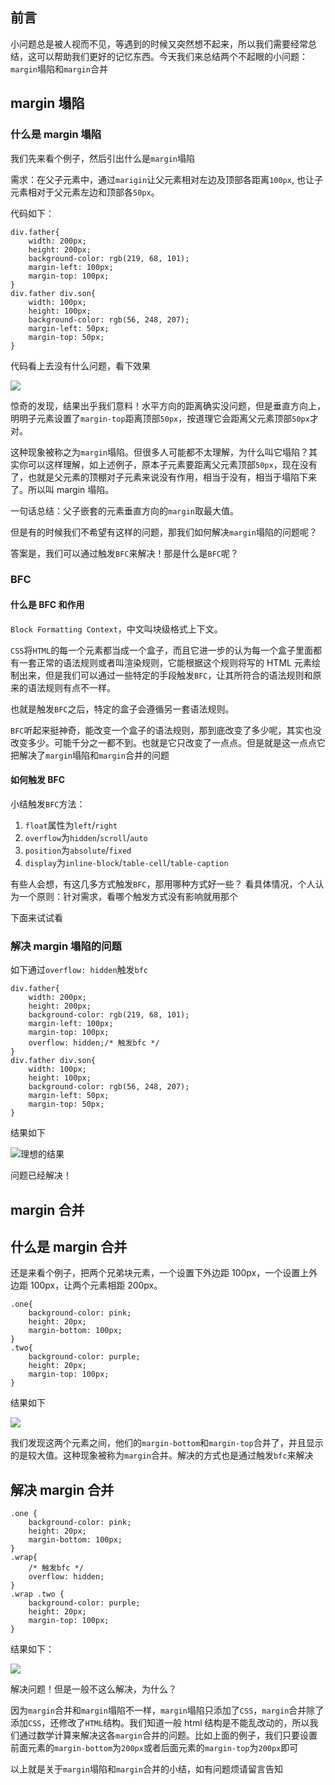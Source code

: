 ## 前言

小问题总是被人视而不见，等遇到的时候又突然想不起来，所以我们需要经常总结，这可以帮助我们更好的记忆东西。今天我们来总结两个不起眼的小问题：`margin`塌陷和`margin`合并

## margin 塌陷

### 什么是 margin 塌陷

我们先来看个例子，然后引出什么是`margin`塌陷

需求：在父子元素中，通过`marigin`让父元素相对左边及顶部各距离`100px`, 也让子元素相对于父元素左边和顶部各`50px`。

代码如下：

```
div.father{
    width: 200px;
    height: 200px;
    background-color: rgb(219, 68, 101);
    margin-left: 100px;
    margin-top: 100px;
}
div.father div.son{
    width: 100px;
    height: 100px;
    background-color: rgb(56, 248, 207);
    margin-left: 50px;
    margin-top: 50px;
}
```

代码看上去没有什么问题，看下效果

![](https://p3-juejin.byteimg.com/tos-cn-i-k3u1fbpfcp/6a7cf2e0f86a4b3e8b263d507b41b542~tplv-k3u1fbpfcp-zoom-in-crop-mark:1512:0:0:0.awebp)

惊奇的发现，结果出乎我们意料！水平方向的距离确实没问题，但是垂直方向上，明明子元素设置了`margin-top`距离顶部`50px`，按道理它会距离父元素顶部`50px`才对。

这种现象被称之为`margin`塌陷。但很多人可能都不太理解，为什么叫它塌陷？其实你可以这样理解，如上述例子，原本子元素要距离父元素顶部`50px`，现在没有了，也就是父元素的顶棚对子元素来说没有作用，相当于没有，相当于塌陷下来了。所以叫 margin 塌陷。

一句话总结：父子嵌套的元素垂直方向的`margin`取最大值。

但是有的时候我们不希望有这样的问题，那我们如何解决`margin`塌陷的问题呢？

答案是，我们可以通过触发`BFC`来解决！那是什么是`BFC`呢？

### BFC

#### 什么是 BFC 和作用

`Block Formatting Context`，中文叫块级格式上下文。

`CSS`将`HTML`的每一个元素都当成一个盒子，而且它进一步的认为每一个盒子里面都有一套正常的语法规则或者叫渲染规则，它能根据这个规则将写的 HTML 元素绘制出来，但是我们可以通过一些特定的手段触发`BFC`，让其所符合的语法规则和原来的语法规则有点不一样。

也就是触发`BFC`之后，特定的盒子会遵循另一套语法规则。

`BFC`听起来挺神奇，能改变一个盒子的语法规则，那到底改变了多少呢，其实也没改变多少。可能千分之一都不到。也就是它只改变了一点点。但是就是这一点点它把解决了`margin`塌陷和`margin`合并的问题

#### 如何触发 BFC

小结触发`BFC`方法：

1. `float`属性为`left`/`right`
2. `overflow`为`hidden`/`scroll`/`auto`
3. `position`为`absolute`/`fixed`
4. `display`为`inline-block`/`table-cell`/`table-caption`

有些人会想，有这几多方式触发`BFC`，那用哪种方式好一些？ 看具体情况，个人认为一个原则：针对需求，看哪个触发方式没有影响就用那个

下面来试试看

### 解决 margin 塌陷的问题

如下通过`overflow: hidden`触发`bfc`

```
div.father{
    width: 200px;
    height: 200px;
    background-color: rgb(219, 68, 101);
    margin-left: 100px;
    margin-top: 100px;
    overflow: hidden;/* 触发bfc */  
}
div.father div.son{
    width: 100px;
    height: 100px;
    background-color: rgb(56, 248, 207);
    margin-left: 50px;
    margin-top: 50px;
}
```

结果如下

![理想的结果](https://p3-juejin.byteimg.com/tos-cn-i-k3u1fbpfcp/e0b20bb0e03441989359640e20b8f9e6~tplv-k3u1fbpfcp-zoom-in-crop-mark:1512:0:0:0.awebp)

问题已经解决！

## margin 合并

## 什么是 margin 合并

还是来看个例子，把两个兄弟块元素，一个设置下外边距 100px，一个设置上外边距 100px，让两个元素相距 200px。

```
.one{
    background-color: pink;
    height: 20px;
    margin-bottom: 100px;
}
.two{
    background-color: purple;
    height: 20px;
    margin-top: 100px;
}
```

结果如下

![](https://p3-juejin.byteimg.com/tos-cn-i-k3u1fbpfcp/2d44ef7704744ed59f07a7eba5e0a243~tplv-k3u1fbpfcp-zoom-in-crop-mark:1512:0:0:0.awebp)

我们发现这两个元素之间，他们的`margin-bottom`和`margin-top`合并了，并且显示的是较大值。这种现象被称为`margin`合并。解决的方式也是通过触发`bfc`来解决

## 解决 margin 合并

```
.one {
    background-color: pink;
    height: 20px;
    margin-bottom: 100px;
}
.wrap{
    /* 触发bfc */
    overflow: hidden;
}
.wrap .two {
    background-color: purple;
    height: 20px;
    margin-top: 100px;
}
```

结果如下：

![](https://p3-juejin.byteimg.com/tos-cn-i-k3u1fbpfcp/222c7edbf0bf4bc48899a6d1dd40b2a3~tplv-k3u1fbpfcp-zoom-in-crop-mark:1512:0:0:0.awebp)

解决问题！但是一般不这么解决，为什么？

因为`margin`合并和`margin`塌陷不一样，`margin`塌陷只添加了`CSS`，`margin`合并除了添加`CSS`，还修改了`HTML`结构。我们知道一般 html 结构是不能乱改动的，所以我们通过数学计算来解决这各`margin`合并的问题。比如上面的例子，我们只要设置前面元素的`margin-bottom`为`200px`或者后面元素的`margin-top`为`200px`即可

以上就是关于`margin`塌陷和`margin`合并的小结，如有问题烦请留言告知

